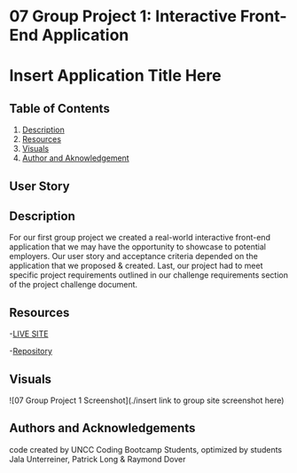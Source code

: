 # 07 Group Project 1: Interactive Front-End Application

# Insert Application Title Here

## Table of Contents

1. [Description](#description)
2. [Resources](#resources)
3. [Visuals](#visuals)
4. [Author and Aknowledgement](#author-and-aknowledgements)

## User Story


## Description

For our first group project we created a real-world interactive front-end application that we may have the opportunity to showcase to potential employers. Our user story and acceptance criteria depended on the application that we proposed & created. Last, our project had to meet specific project requirements outlined in our challenge requirements section of the project challenge document.

## Resources

-[LIVE SITE](https://raydover.github.io/project-01/)

-[Repository](https://git@github.com:raydover/project-01.git)

## Visuals

![07 Group Project 1 Screenshot](./insert link to group site screenshot here)

## Authors and Acknowledgements

code created by UNCC Coding Bootcamp Students, optimized by students Jala Unterreiner, Patrick Long & Raymond Dover